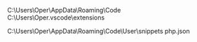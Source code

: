 C:\Users\Oper\AppData\Roaming\Code  
C:\Users\Oper\.vscode\extensions  


C:\Users\Oper\AppData\Roaming\Code\User\snippets
php.json

